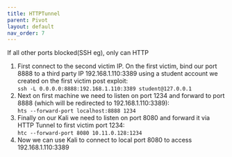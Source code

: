 ```yaml
---
title: HTTPTunnel
parent: Pivot
layout: default
nav_order: 7
---
```


If all other ports blocked(SSH eg), only can HTTP

1. First connect to the second victim IP. On the first victim, bind our port 8888 to a third party IP 192.168.1.110:3389 using a student account we created on the first victim post exploit:\
   `ssh -L 0.0.0.0:8888:192.168.1.110:3389 student@127.0.0.1`
2. Next on first machine we need to listen on port 1234 and forward to port 8888 (which will be redirected to 192.168.1.110:3389):\
   `hts --forward-port localhost:8888 1234`
3. Finally on our Kali we need to listen on port 8080 and forward it via HTTP Tunnel to first victim port 1234:\
   `htc --forward-port 8080 10.11.0.128:1234`
4. Now we can use Kali to connect to local port 8080 to access 192.168.1.110:3389